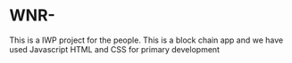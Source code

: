# WNR-
This is a IWP project for the people. This is a block chain app and we have used Javascript HTML and CSS for primary development

